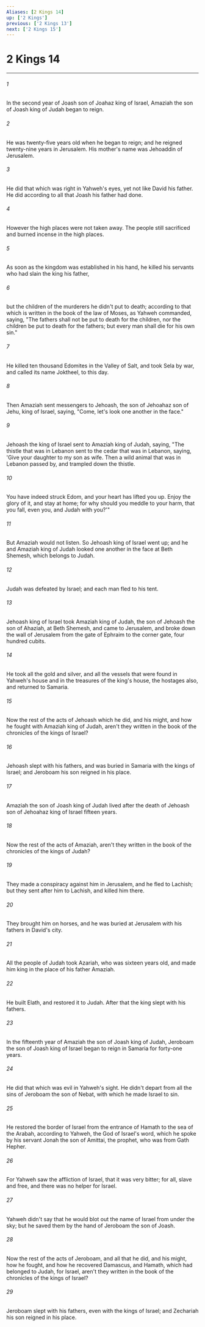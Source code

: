 ```yaml
---
Aliases: [2 Kings 14]
up: ['2 Kings']
previous: ['2 Kings 13']
next: ['2 Kings 15']
---
```

# 2 Kings 14
***





###### 1 

In the second year of Joash son of Joahaz king of Israel, Amaziah the son of Joash king of Judah began to reign. 



###### 2 

He was twenty-five years old when he began to reign; and he reigned twenty-nine years in Jerusalem. His mother's name was Jehoaddin of Jerusalem. 



###### 3 

He did that which was right in Yahweh's eyes, yet not like David his father. He did according to all that Joash his father had done. 



###### 4 

However the high places were not taken away. The people still sacrificed and burned incense in the high places. 



###### 5 

As soon as the kingdom was established in his hand, he killed his servants who had slain the king his father, 



###### 6 

but the children of the murderers he didn't put to death; according to that which is written in the book of the law of Moses, as Yahweh commanded, saying, "The fathers shall not be put to death for the children, nor the children be put to death for the fathers; but every man shall die for his own sin." 



###### 7 

He killed ten thousand Edomites in the Valley of Salt, and took Sela by war, and called its name Joktheel, to this day. 



###### 8 

Then Amaziah sent messengers to Jehoash, the son of Jehoahaz son of Jehu, king of Israel, saying, "Come, let's look one another in the face." 



###### 9 

Jehoash the king of Israel sent to Amaziah king of Judah, saying, "The thistle that was in Lebanon sent to the cedar that was in Lebanon, saying, 'Give your daughter to my son as wife. Then a wild animal that was in Lebanon passed by, and trampled down the thistle. 



###### 10 

You have indeed struck Edom, and your heart has lifted you up. Enjoy the glory of it, and stay at home; for why should you meddle to your harm, that you fall, even you, and Judah with you?'" 



###### 11 

But Amaziah would not listen. So Jehoash king of Israel went up; and he and Amaziah king of Judah looked one another in the face at Beth Shemesh, which belongs to Judah. 



###### 12 

Judah was defeated by Israel; and each man fled to his tent. 



###### 13 

Jehoash king of Israel took Amaziah king of Judah, the son of Jehoash the son of Ahaziah, at Beth Shemesh, and came to Jerusalem, and broke down the wall of Jerusalem from the gate of Ephraim to the corner gate, four hundred cubits. 



###### 14 

He took all the gold and silver, and all the vessels that were found in Yahweh's house and in the treasures of the king's house, the hostages also, and returned to Samaria. 



###### 15 

Now the rest of the acts of Jehoash which he did, and his might, and how he fought with Amaziah king of Judah, aren't they written in the book of the chronicles of the kings of Israel? 



###### 16 

Jehoash slept with his fathers, and was buried in Samaria with the kings of Israel; and Jeroboam his son reigned in his place. 



###### 17 

Amaziah the son of Joash king of Judah lived after the death of Jehoash son of Jehoahaz king of Israel fifteen years. 



###### 18 

Now the rest of the acts of Amaziah, aren't they written in the book of the chronicles of the kings of Judah? 



###### 19 

They made a conspiracy against him in Jerusalem, and he fled to Lachish; but they sent after him to Lachish, and killed him there. 



###### 20 

They brought him on horses, and he was buried at Jerusalem with his fathers in David's city. 



###### 21 

All the people of Judah took Azariah, who was sixteen years old, and made him king in the place of his father Amaziah. 



###### 22 

He built Elath, and restored it to Judah. After that the king slept with his fathers. 



###### 23 

In the fifteenth year of Amaziah the son of Joash king of Judah, Jeroboam the son of Joash king of Israel began to reign in Samaria for forty-one years. 



###### 24 

He did that which was evil in Yahweh's sight. He didn't depart from all the sins of Jeroboam the son of Nebat, with which he made Israel to sin. 



###### 25 

He restored the border of Israel from the entrance of Hamath to the sea of the Arabah, according to Yahweh, the God of Israel's word, which he spoke by his servant Jonah the son of Amittai, the prophet, who was from Gath Hepher. 



###### 26 

For Yahweh saw the affliction of Israel, that it was very bitter; for all, slave and free, and there was no helper for Israel. 



###### 27 

Yahweh didn't say that he would blot out the name of Israel from under the sky; but he saved them by the hand of Jeroboam the son of Joash. 



###### 28 

Now the rest of the acts of Jeroboam, and all that he did, and his might, how he fought, and how he recovered Damascus, and Hamath, which had belonged to Judah, for Israel, aren't they written in the book of the chronicles of the kings of Israel? 



###### 29 

Jeroboam slept with his fathers, even with the kings of Israel; and Zechariah his son reigned in his place.
